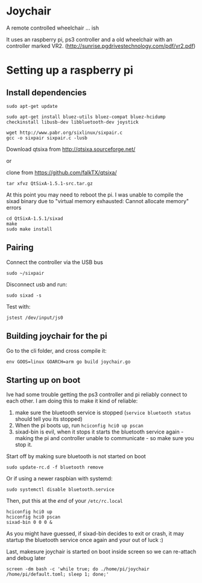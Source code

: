 # Joychair
A remote controlled wheelchair ... ish

It uses an raspberry pi, ps3 controller and a old wheelchair with an controller marked VR2. (http://sunrise.pgdrivestechnology.com/pdf/vr2.pdf)

# Setting up a raspberry pi

## Install dependencies
```
sudo apt-get update

sudo apt-get install bluez-utils bluez-compat bluez-hcidump checkinstall libusb-dev libbluetooth-dev joystick

wget http://www.pabr.org/sixlinux/sixpair.c
gcc -o sixpair sixpair.c -lusb
```

Download qtsixa from http://qtsixa.sourceforge.net/

or

clone from https://github.com/falkTX/qtsixa/

```
tar xfvz QtSixA-1.5.1-src.tar.gz
```
At this point you may need to reboot the pi. I was unable to compile the sixad binary due to "virtual memory exhausted: Cannot allocate memory" errors

```
cd QtSixA-1.5.1/sixad
make
sudo make install
```

## Pairing

Connect the controller via the USB bus
```
sudo ~/sixpair
```
Disconnect usb and run:
```
sudo sixad -s
```
Test with:
```
jstest /dev/input/js0
```

## Building joychair for the pi
Go to the cli folder, and cross compile it:
```
env GOOS=linux GOARCH=arm go build joychair.go
```


## Starting up on boot
Ive had some trouble getting the ps3 controller and pi reliably connect to each other. I am doing this to make it kind of reliable:

1. make sure the bluetooth service is stopped (`service bluetooth status` should tell you its stopped)
2. When the pi boots up, run `hciconfig hci0 up pscan`
3. sixad-bin is evil, when it stops it starts the bluetooth service again - making the pi and controller unable to communicate - so make sure you stop it.

Start off by making sure bluetooth is not started on boot
```
sudo update-rc.d -f bluetooth remove
```

Or if using a newer raspbian with systemd:

```
sudo systemctl disable bluetooth.service
```

Then, put this at the *end* of your `/etc/rc.local`

```
hciconfig hci0 up
hciconfig hci0 pscan
sixad-bin 0 0 0 &
```

As you might have guessed, if sixad-bin decides to exit or crash, it may startup the bluetooth service once again and your out of luck :)

Last, makesure joychair is started on boot inside screen so we can re-attach and debug later

```
screen -dm bash -c 'while true; do ./home/pi/joychair /home/pi/default.toml; sleep 1; done;'
```